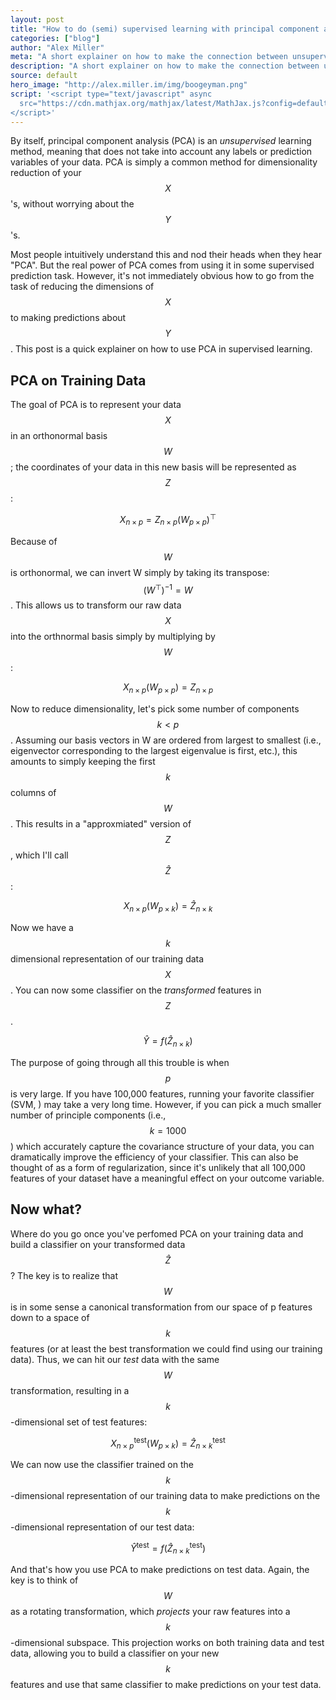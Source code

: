```yaml
---
layout: post
title: "How to do (semi) supervised learning with principal component analysis (PCA)"
categories: ["blog"]
author: "Alex Miller"
meta: "A short explainer on how to make the connection between unsupervised and supervised machin learninng methods using PCA."
description: "A short explainer on how to make the connection between unsupervised and supervised machine learninng methods using PCA."
source: default
hero_image: "http://alex.miller.im/img/boogeyman.png"
script: '<script type="text/javascript" async
  src="https://cdn.mathjax.org/mathjax/latest/MathJax.js?config=default">
</script>'
---
```


By itself, principal component analysis (PCA) is an _unsupervised_ learning method, meaning that does not take into account any labels or prediction variables of your data. PCA is simply a common method for dimensionality reduction of your $$X$$'s, without worrying about the $$Y$$'s.

Most people intuitively understand this and nod their heads when they hear "PCA". But the real power of PCA comes from using it in some supervised prediction task. However, it's not immediately obvious how to go from the task of reducing the dimensions of $$X$$ to making predictions about $$Y$$. This post is a quick explainer on how to use PCA in supervised learning.

## PCA on Training Data
The goal of PCA is to represent your data $$X$$ in an orthonormal basis $$W$$; the coordinates of your data in this new basis will be represented as $$Z$$:

$$X_{n\times p} = Z_{n \times p}(W_{p \times p})^\top$$

Because of $$W$$ is orthonormal, we can invert W simply by taking its transpose: $$(W^\top)^{-1} = W$$. This allows us to transform our raw data $$X$$ into the orthnormal basis simply by multiplying by $$W$$:

$$X_{n\times p}(W_{p \times p}) = Z_{n \times p}$$


Now to reduce dimensionality, let's pick some number of components $$k < p$$. Assuming our basis vectors in W are ordered from largest to smallest (i.e., eigenvector corresponding to the largest eigenvalue is first, etc.), this amounts to simply keeping the first $$k$$ columns of $$W$$. This results in a "approxmiated" version of $$Z$$, which I'll call $$\hat{Z}$$:

$$X_{n\times p}(W_{p \times k}) = \hat{Z}_{n \times k}$$

Now we have a $$k$$ dimensional representation of our training data $$X$$. You can now some classifier on the _transformed_ features in $$Z$$. 

$$\hat{Y} = f(\hat{Z}_{n \times k})$$

The purpose of going through all this trouble is when $$p$$ is very large. If you have 100,000 features, running your favorite classifier (SVM, ) may take a very long time. However, if you can pick a much smaller number of principle components (i.e., $$k=1000$$) which accurately capture the covariance structure of your data, you can dramatically improve the efficiency of your classifier. This can also be thought of as a form of regularization, since it's unlikely that all 100,000 features of your dataset have a meaningful effect on your outcome variable. 

## Now what?
Where do you go once you've perfomed PCA on your training data and build a classifier on your transformed data $$\hat{Z}$$? The key is to realize that $$W$$ is in some sense a canonical transformation from our space of p features down to a space of $$k$$ features (or at least the best transformation we could find using our training data). Thus, we can hit our _test_ data with the same $$W$$ transformation, resulting in a $$k$$-dimensional set of test features:

$$X^{\text{test}}_{n\times p}(W_{p \times k}) = \hat{Z}^{\text{test}}_{n \times k}$$

We can now use the classifier trained on the $$k$$-dimensional representation of our training data to make predictions on the $$k$$-dimensional representation of our test data:

$$\hat{Y}^{\text{test}} = f(\hat{Z}^{\text{test}}_{n \times k})$$

And that's how you use PCA to make predictions on test data. Again, the key is to think of $$W$$ as a rotating transformation, which _projects_ your raw features into a $$k$$-dimensional subspace. This projection works on both training data and test data, allowing you to build a classifier on your new $$k$$ features and use that same classifier to make predictions on your test data.


